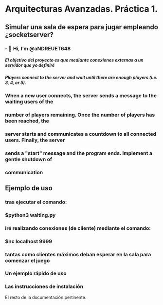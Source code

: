 # Arquitecturas Avanzadas. Práctica 1. 
## Simular una sala de espera para jugar empleando ¿socketserver?

### - 👋 Hi, I’m @aNDREUET648

##### El objetivo del proyecto es que mediante conexiones externas a un servidor que yo definiré
 
##### Players connect to the server and wait until there are enough players (i.e. 3, 4, or 5).
### When a new user connects, the server sends a message to the waiting users of the
### number of players remaining. Once the number of players has been reached, the
### server starts and communicates a countdown to all connected users. Finally, the server
### sends a "start" message and the program ends. Implement a gentle shutdown of
### communication
### 
## Ejemplo de uso
### tras ejecutar el comando: 
###         $python3 waiting.py
### 
### iré realizando conexiones (de cliente) mediante el comando:
###         $nc localhost 9999
### tantas como clientes máximos deban esperar en la sala para comenzar el juego
### 
### Un ejemplo rápido de uso
### Las instrucciones de instalación
El resto de la documentación pertinente.
